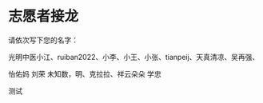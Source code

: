# 志愿者接龙

请依次写下您的名字：

光明中医小江、ruiban2022、小李、小王、小张、tianpeij、天真清凉、吴再强、

 怡佑妈  刘荣  未知数，明、克拉拉、祥云朵朵  学忠


测试

